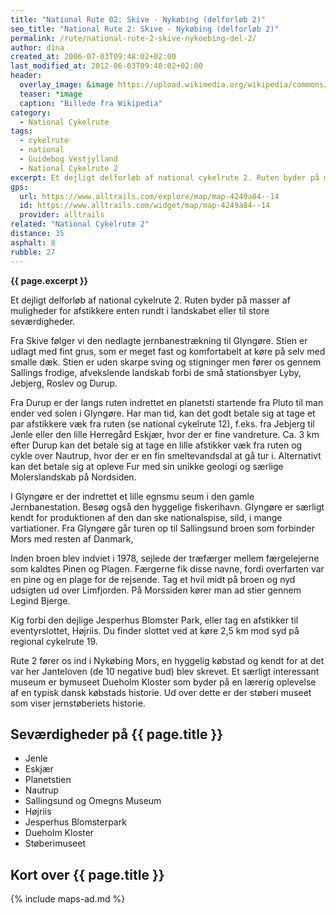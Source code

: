 ```yaml
---
title: "National Rute 02: Skive - Nykøbing (delforløb 2)"
seo_title: "National Rute 2: Skive - Nykøbing (delforløb 2)"
permalink: /rute/national-rute-2-skive-nykoebing-del-2/
author: dina
created_at: 2006-07-03T09:48:02+02:00
last_modified_at: 2012-06-03T09:48:02+02:00
header:
  overlay_image: &image https://upload.wikimedia.org/wikipedia/commons/thumb/7/73/Torvet_i_Nyk%C3%B8bing_Falster_03.jpg/1920px-Torvet_i_Nyk%C3%B8bing_Falster_03.jpg
  teaser: *image
  caption: "Billede fra Wikipedia"
category:
  - National Cykelrute
tags:
  - cykelrute
  - national
  - Guidebog Vestjylland
  - National Cykelrute 2
excerpt: Et dejligt delforløb af national cykelrute 2. Ruten byder på masser af muligheder for afstikkere enten rundt i landskabet eller til store seværdigheder.
gps:
  url: https://www.alltrails.com/explore/map/map-4249a84--14
  id: https://www.alltrails.com/widget/map/map-4249a84--14
  provider: alltrails
related: "National Cykelrute 2"
distance: 35
asphalt: 8
rubble: 27
---
```


**{{ page.excerpt }}**

Et dejligt delforløb af national cykelrute 2. Ruten byder på masser af muligheder for afstikkere enten rundt i landskabet eller til store seværdigheder.

Fra Skive følger vi den nedlagte jernbanestrækning til Glyngøre. Stien er udlagt med fint grus, som er meget fast og komfortabelt at køre på selv med smalle dæk. Stien er uden skarpe sving og stigninger men fører os gennem Sallings frodige, afvekslende landskab forbi de små stationsbyer Lyby, Jebjerg, Roslev og Durup.

Fra Durup er der langs ruten indrettet en planetsti startende fra Pluto til man ender ved solen i Glyngøre. Har man tid, kan det godt betale sig at tage et par afstikkere væk fra ruten (se national cykelrute 12), f.eks. fra Jebjerg til Jenle eller den lille Herregård Eskjær, hvor der er fine vandreture. Ca. 3 km efter Durup kan det betale sig at tage en lille afstikker væk fra ruten og cykle over Nautrup, hvor der er en fin smeltevandsdal at gå tur i. Alternativt kan det betale sig at opleve Fur med sin unikke geologi og særlige Molerslandskab på Nordsiden.

I Glyngøre er der indrettet et lille egnsmu seum i den gamle Jernbanestation. Besøg også den hyggelige fiskerihavn. Glyngøre er særligt kendt for produktionen af den dan ske nationalspise, sild, i mange vartiationer. Fra Glyngøre går turen op til Sallingsund broen som forbinder Mors med resten af Danmark,

Inden broen blev indviet i 1978, sejlede der træfærger mellem færgelejerne som kaldtes Pinen og Plagen. Færgerne fik disse navne, fordi overfarten var en pine og en plage for de rejsende. Tag et hvil midt på broen og nyd udsigten ud over Limfjorden. På Morssiden kører man ad stier gennem Legind Bjerge.

Kig forbi den dejlige Jesperhus Blomster Park, eller tag en afstikker til eventyrslottet, Højriis. Du finder slottet ved at køre 2,5 km mod syd på regional cykelrute 19.

Rute 2 fører os ind i Nykøbing Mors, en hyggelig købstad og kendt for at det var her Janteloven (de 10 negative bud) blev skrevet. Et særligt interessant museum er bymuseet Dueholm Kloster som byder på en lærerig oplevelse af en typisk dansk købstads historie. Ud over dette er der støberi museet som viser jernstøberiets historie.


## Seværdigheder på {{ page.title }}

- Jenle
- Eskjær
- Planetstien
- Nautrup
- Sallingsund og Omegns Museum
- Højriis
- Jesperhus Blomsterpark
- Dueholm Kloster
- Støberimuseet

## Kort over {{ page.title }}

{% include maps-ad.md %}
